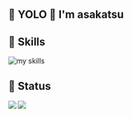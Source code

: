 ## 🤟 YOLO 🤟 I'm asakatsu

## 👾 Skills
<img alt="my skills" src="https://skillicons.dev/icons?theme=light&perline=8&i=sass,jquery,php,wordpress,js,ts,nodejs,react,nextjs,solidjs,redux,materialui,tailwind,jest,vitest,pnpm,vite,docker,lua,neovim,mongodb,firebase,cloudflare,gcp,vercel,aws,figma,ai,ps" />

## 🔋 Status

<a href="https://github.com/asakatsu0402/github-readme-stats">
  <img align="left" src="https://github-readme-stats.vercel.app/api?username=asakatsu0402&count_private=true&show_icons=true&theme=radical" />
</a>
<a href="https://github.com/asakatsu0402/github-readme-stats">
  <img align="left" src="https://github-readme-stats.vercel.app/api/top-langs/?username=asakatsu0402&theme=radical" />
</a>
